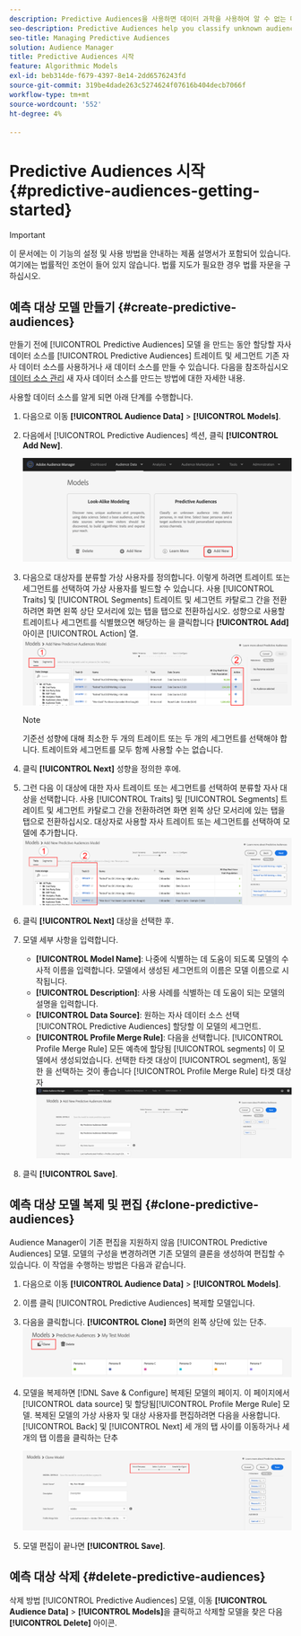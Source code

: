 ```yaml
---
description: Predictive Audiences을 사용하면 데이터 과학을 사용하여 알 수 없는 대상을 실시간으로 개별 성향으로 분류할 수 있습니다.
seo-description: Predictive Audiences help you classify unknown audiences into distinct personas in real-time, using data science.
seo-title: Managing Predictive Audiences
solution: Audience Manager
title: Predictive Audiences 시작
feature: Algorithmic Models
exl-id: beb314de-f679-4397-8e14-2dd6576243fd
source-git-commit: 319be4dade263c5274624f07616b404decb7066f
workflow-type: tm+mt
source-wordcount: '552'
ht-degree: 4%

---
```


# Predictive Audiences 시작 {#predictive-audiences-getting-started}

>[!IMPORTANT]
>이 문서에는 이 기능의 설정 및 사용 방법을 안내하는 제품 설명서가 포함되어 있습니다. 여기에는 법률적인 조언이 들어 있지 않습니다. 법률 지도가 필요한 경우 법률 자문을 구하십시오.

## 예측 대상 모델 만들기 {#create-predictive-audiences}

만들기 전에 [!UICONTROL Predictive Audiences] 모델 을 만드는 동안 할당할 자사 데이터 소스를 [!UICONTROL Predictive Audiences] 트레이트 및 세그먼트 기존 자사 데이터 소스를 사용하거나 새 데이터 소스를 만들 수 있습니다. 다음을 참조하십시오 [데이터 소스 관리](https://experienceleague.adobe.com/docs/audience-manager/user-guide/features/data-sources/manage-datasources.html) 새 자사 데이터 소스를 만드는 방법에 대한 자세한 내용.

사용할 데이터 소스를 알게 되면 아래 단계를 수행합니다.

1. 다음으로 이동 **[!UICONTROL Audience Data]** > **[!UICONTROL Models]**.
1. 다음에서 [!UICONTROL Predictive Audiences] 섹션, 클릭 **[!UICONTROL Add New]**.

   ![smart-persona-add](assets/predictive-audiences-add.png)

1. 다음으로 대상자를 분류할 가상 사용자를 정의합니다. 이렇게 하려면 트레이트 또는 세그먼트를 선택하여 가상 사용자를 빌드할 수 있습니다. 사용 [!UICONTROL Traits] 및 [!UICONTROL Segments] 트레이트 및 세그먼트 카탈로그 간을 전환하려면 화면 왼쪽 상단 모서리에 있는 탭을 탭으로 전환하십시오. 성향으로 사용할 트레이트나 세그먼트를 식별했으면 해당하는 을 클릭합니다 **[!UICONTROL Add]** 아이콘 [!UICONTROL Action] 열.
   ![smart-persona-select-personas](assets/predictive-audiences-persona.png)
   >[!NOTE]
   >기준선 성향에 대해 최소한 두 개의 트레이트 또는 두 개의 세그먼트를 선택해야 합니다. 트레이트와 세그먼트를 모두 함께 사용할 수는 없습니다.
1. 클릭 **[!UICONTROL Next]** 성향을 정의한 후에.
1. 그런 다음 이 대상에 대한 자사 트레이트 또는 세그먼트를 선택하여 분류할 자사 대상을 선택합니다. 사용 [!UICONTROL Traits] 및 [!UICONTROL Segments] 트레이트 및 세그먼트 카탈로그 간을 전환하려면 화면 왼쪽 상단 모서리에 있는 탭을 탭으로 전환하십시오. 대상자로 사용할 자사 트레이트 또는 세그먼트를 선택하여 모델에 추가합니다.
   ![smart-persona-select-audience](assets/predictive-audiences-audience.png)
1. 클릭 **[!UICONTROL Next]** 대상을 선택한 후.
1. 모델 세부 사항을 입력합니다.
   * **[!UICONTROL Model Name]**: 나중에 식별하는 데 도움이 되도록 모델의 수사적 이름을 입력합니다. 모델에서 생성된 세그먼트의 이름은 모델 이름으로 시작됩니다.
   * **[!UICONTROL Description]**: 사용 사례를 식별하는 데 도움이 되는 모델의 설명을 입력합니다.
   * **[!UICONTROL Data Source]**: 원하는 자사 데이터 소스 선택 [!UICONTROL Predictive Audiences] 할당할 이 모델의 세그먼트.
   * **[!UICONTROL Profile Merge Rule]**: 다음을 선택합니다. [!UICONTROL Profile Merge Rule] 모든 예측에 할당됨 [!UICONTROL segments] 이 모델에서 생성되었습니다. 선택한 타겟 대상이 [!UICONTROL segment], 동일한 을 선택하는 것이 좋습니다 [!UICONTROL Profile Merge Rule] 타겟 대상자
      ![predictive-audiences-save](assets/predictive-audiences-save.png)
1. 클릭 **[!UICONTROL Save]**.

## 예측 대상 모델 복제 및 편집 {#clone-predictive-audiences}

Audience Manager이 기존 편집을 지원하지 않음 [!UICONTROL Predictive Audiences] 모델. 모델의 구성을 변경하려면 기존 모델의 클론을 생성하여 편집할 수 있습니다. 이 작업을 수행하는 방법은 다음과 같습니다.

1. 다음으로 이동 **[!UICONTROL Audience Data]** > **[!UICONTROL Models]**.
2. 이름 클릭 [!UICONTROL Predictive Audiences] 복제할 모델입니다.
3. 다음을 클릭합니다. **[!UICONTROL Clone]** 화면의 왼쪽 상단에 있는 단추.
   ![predictive-audiences-clone](assets/predictive-audiences-clone.png)
4. 모델을 복제하면 [!DNL Save & Configure] 복제된 모델의 페이지. 이 페이지에서 [!UICONTROL data source] 및 할당됨[!UICONTROL Profile Merge Rule] 모델. 복제된 모델의 가상 사용자 및 대상 사용자를 편집하려면 다음을 사용합니다. [!UICONTROL Back] 및 [!UICONTROL Next] 세 개의 탭 사이를 이동하거나 세 개의 탭 이름을 클릭하는 단추

   ![predictive-audiences-clone-navigate](assets/predictive-audiences-clone-navigate.png)

5. 모델 편집이 끝나면 **[!UICONTROL Save]**.

## 예측 대상 삭제 {#delete-predictive-audiences}

삭제 방법 [!UICONTROL Predictive Audiences] 모델, 이동 **[!UICONTROL Audience Data]** > **[!UICONTROL Models]**&#x200B;을 클릭하고 삭제할 모델을 찾은 다음 **[!UICONTROL Delete]** 아이콘.
